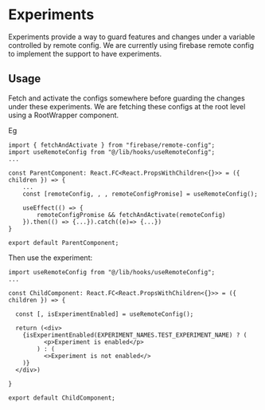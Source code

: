 # Experiments

Experiments provide a way to guard features and changes under a variable controlled by remote config.
We are currently using firebase remote config to implement the support to have experiments.

## Usage

Fetch and activate the configs somewhere before guarding the changes under these experiments. We are fetching these configs at the root level using a RootWrapper component.

Eg

```
import { fetchAndActivate } from "firebase/remote-config";
import useRemoteConfig from "@/lib/hooks/useRemoteConfig";
...

const ParentComponent: React.FC<React.PropsWithChildren<{}>> = ({ children }) => {
    ...
    const [remoteConfig, , , remoteConfigPromise] = useRemoteConfig();

    useEffect(() => {
        remoteConfigPromise && fetchAndActivate(remoteConfig)
    }).then(() => {...}).catch((e)=> {...})
}

export default ParentComponent;
```

Then use the experiment:

```
import useRemoteConfig from "@/lib/hooks/useRemoteConfig";
...

const ChildComponent: React.FC<React.PropsWithChildren<{}>> = ({ children }) => {

  const [, isExperimentEnabled] = useRemoteConfig();

  return (<div>
    {isExperimentEnabled(EXPERIMENT_NAMES.TEST_EXPERIMENT_NAME) ? (
          <p>Experiment is enabled</p>
        ) : (
          <>Experiment is not enabled</>
    )}
  </div>)

}

export default ChildComponent;
```
